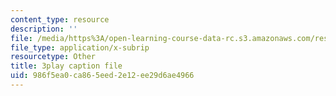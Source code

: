 ```yaml
---
content_type: resource
description: ''
file: /media/https%3A/open-learning-course-data-rc.s3.amazonaws.com/res-3-003-learn-to-build-your-own-videogame-with-the-unity-game-engine-and-microsoft-kinect-january-iap-2017/986f5ea0ca865eed2e12ee29d6ae4966_zNesxH6wiAg.srt
file_type: application/x-subrip
resourcetype: Other
title: 3play caption file
uid: 986f5ea0-ca86-5eed-2e12-ee29d6ae4966
---
```

